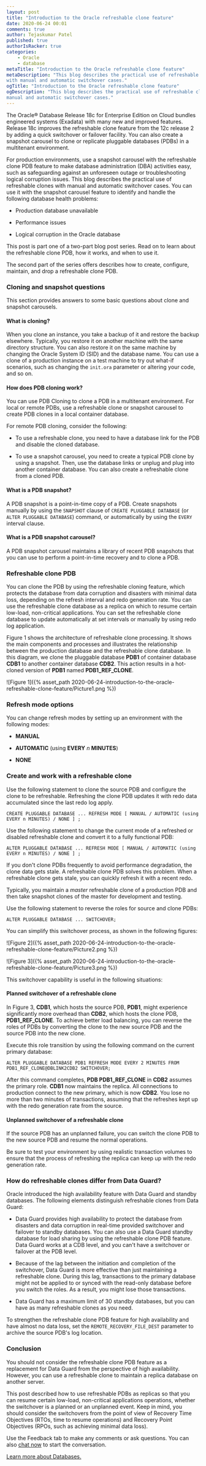 ```yaml
---
layout: post
title: "Introduction to the Oracle refreshable clone feature"
date: 2020-06-24 00:01
comments: true
author: Tejaskumar Patel
published: true
authorIsRacker: true
categories:
    - Oracle
    - database
metaTitle: "Introduction to the Oracle refreshable clone feature"
metaDescription: "This blog describes the practical use of refreshable clones
with manual and automatic switchover cases."
ogTitle: "Introduction to the Oracle refreshable clone feature"
ogDescription: "This blog describes the practical use of refreshable clones with
manual and automatic switchover cases."
---
```


The Oracle® Database Release 18c for Enterprise Edition on Cloud bundles
engineered systems (Exadata) with many new and improved features. Release 18c
improves the refreshable clone feature from the 12c release 2 by adding a quick
switchover or failover facility. You can also create a snapshot carousel to clone
or replicate pluggable databases (PDBs) in a multitenant environment.

<!-- more -->

For production environments, use a snapshot carousel with the refreshable clone
PDB feature to make database administration (DBA) activities easy, such as
safeguarding against an unforeseen outage or troubleshooting logical corruption
issues. This blog describes the practical use of refreshable clones with manual
and automatic switchover cases. You can use it with the snapshot carousel feature
to identify and handle the following database health problems:

- Production database unavailable

- Performance issues

- Logical corruption in the Oracle database

This post is part one of a two-part blog post series. Read on to learn about the
refreshable clone PDB, how it works, and when to use it.

The second part of the series offers describes how to create, configure, maintain,
and drop a refreshable clone PDB.

### Cloning and snapshot questions

This section provides answers to some basic questions about clone and
snapshot carousels.

#### What is cloning?

When you clone an instance, you take a backup of it and restore the backup
elsewhere. Typically, you restore it on another machine with the same directory
structure. You can also restore it on the same machine by changing the Oracle
System ID (SID) and the database name. You can use a clone of a production
instance on a test machine to try out what-if scenarios, such as changing the
`init.ora` parameter or altering your code, and so on.

#### How does PDB cloning work?

You can use PDB Cloning to clone a PDB in a multitenant environment. For local
or remote PDBs, use a refreshable clone or snapshot carousel to create PDB clones
in a local container database.

For remote PDB cloning, consider the following:

- To use a refreshable clone, you need to have a database link for the PDB and
  disable the cloned database.

- To use a snapshot carousel, you need to create a typical PDB clone by using a
  snapshot. Then, use the database links or unplug and plug into another
  container database. You can also create a refreshable clone from a cloned PDB.

#### What is a PDB snapshot?

A PDB snapshot is a point-in-time copy of a PDB. Create snapshots manually by
using the `SNAPSHOT` clause of `CREATE PLUGGABLE DATABASE`
(or `ALTER PLUGGABLE DATABASE`) command, or automatically by using the `EVERY`
interval clause.

#### What is a PDB snapshot carousel?

A PDB snapshot carousel maintains a library of recent PDB snapshots that you can
use to perform a  point-in-time recovery and to clone a PDB.

### Refreshable clone PDB

You can clone the PDB by using the refreshable cloning feature, which protects
the database from data corruption and disasters with minimal data loss, depending
on the refresh interval and redo generation rate. You can use the refreshable
clone database as a replica on which to resume certain low-load, non-critical
applications. You can set the refreshable clone database to update automatically
at set intervals or manually by using redo log application.

Figure 1 shows the architecture of refreshable clone processing. It shows the
main components and processes and illustrates the relationship between the
production database and the refreshable clone database. In this diagram, we clone
the pluggable database **PDB1** of container database **CDB1** to another
container database **CDB2**. This action results in a hot-cloned version of
**PDB1** named **PDB1_REF_CLONE**.

![Figure 1]({% asset_path 2020-06-24-introduction-to-the-oracle-refreshable-clone-feature/Picture1.png %})

### Refresh mode options

You can change refresh modes by setting up an environment with the following modes:

- **MANUAL**

- **AUTOMATIC** (using **EVERY** *n* **MINUTES**)

- **NONE**

### Create and work with a refreshable clone

Use the following statement to clone the source PDB and configure the clone to
be refreshable. Refreshing the clone PDB updates it with redo data accumulated
since the last redo log apply.

    CREATE PLUGGABLE DATABASE ... REFRESH MODE [ MANUAL / AUTOMATIC (using EVERY n MINUTES) / NONE ] ;

Use the following statement to change the current mode of a refreshed or
disabled refreshable clone and convert it to a fully functional PDB:

    ALTER PLUGGABLE DATABASE ... REFRESH MODE [ MANUAL / AUTOMATIC (using EVERY n MINUTES) / NONE ] ;

If you don't clone PDBs frequently to avoid performance degradation, the clone
data gets stale. A refreshable clone PDB solves this problem. When a refreshable
clone gets stale, you can quickly refresh it with a recent redo.

Typically, you maintain a *master* refreshable clone of a production PDB and
then take snapshot clones of the master for development and testing.

Use the following statement to reverse the roles for source and clone PDBs:

    ALTER PLUGGABLE DATABASE ... SWITCHOVER;

You can simplify this switchover process, as shown in the following figures:

![Figure 2]({% asset_path 2020-06-24-introduction-to-the-oracle-refreshable-clone-feature/Picture2.png %})

![Figure 3]({% asset_path 2020-06-24-introduction-to-the-oracle-refreshable-clone-feature/Picture3.png %})

This switchover capability is useful in the following situations:

#### Planned switchover of a refreshable clone

In Figure 3, **CDB1**, which hosts the source PDB, **PDB1**, might experience
significantly more overhead than **CDB2**, which hosts the clone PDB,
**PDB1_REF_CLONE**. To achieve better load balancing, you can reverse the roles
of PDBs by converting the clone to the new source PDB and the source PDB into
the new clone.

Execute this role transition by using the following command on the current
primary database:

    ALTER PLUGGABLE DATABASE PDB1 REFRESH MODE EVERY 2 MINUTES FROM PDB1_REF_CLONE@DBLINK2CDB2 SWITCHOVER;

After this command completes, **PDB PDB1_REF_CLONE** in **CDB2** assumes the
primary role. **CDB1** now maintains the replica. All connections to production
connect to the new primary, which is now **CDB2**. You lose no more than two
minutes of transactions, assuming that the refreshes kept up with the redo
generation rate from the source.

#### Unplanned switchover of a refreshable clone

If the source PDB has an unplanned failure, you can switch the clone PDB to the
new source PDB and resume the normal operations.

Be sure to test your environment by using realistic transaction volumes to ensure
that the process of refreshing the replica can keep up with the redo generation
rate.

### How do refreshable clones differ from Data Guard?

Oracle introduced the high availability feature with Data Guard and standby
databases. The following elements distinguish refreshable clones from Data Guard:

- Data Guard provides high availability to protect the database from disasters
  and data corruption in real-time provided switchover and failover to standby
  databases. You can also use a Data Guard standby database for load sharing by
  using the refreshable clone PDB feature. Data Guard works at a CDB level, and
  you can't have a switchover or failover at the PDB level.

- Because of the lag between the initiation and completion of the switchover,
  Data Guard is more effective than just maintaining a refreshable clone. During
  this lag, transactions to the primary database might not be applied to or
  synced with the read-only database before you switch the roles. As a result,
  you might lose those transactions.

- Data Guard has a maximum limit of 30 standby databases, but you can have as
  many refreshable clones as you need.

To strengthen the refreshable clone PDB feature for high availability and have
almost no data loss, set the `REMOTE_RECOVERY_FILE_DEST` parameter to archive
the source PDB's log location.

### Conclusion

You should not consider the refreshable clone PDB feature as a replacement for
Data Guard from the perspective of high availability. However, you can use a
refreshable clone to maintain a replica database on another server.

This post described how to use refreshable PDBs as replicas so that you can
resume certain low-load, non-critical applications operations, whether the
switchover is a planned or an unplanned event. Keep in mind, you should consider
the switchovers from the point of view of Recovery Time Objectives (RTOs, time
to resume operations) and Recovery Point Objectives (RPOs, such as achieving
minimal data loss).

Use the Feedback tab to make any comments or ask questions. You can also
[chat now](https://www.rackspace.com/#chat) to start the conversation.

<a class="cta teal" id="cta" href="https://www.rackspace.com/dba-services">Learn more about Databases.</a>
